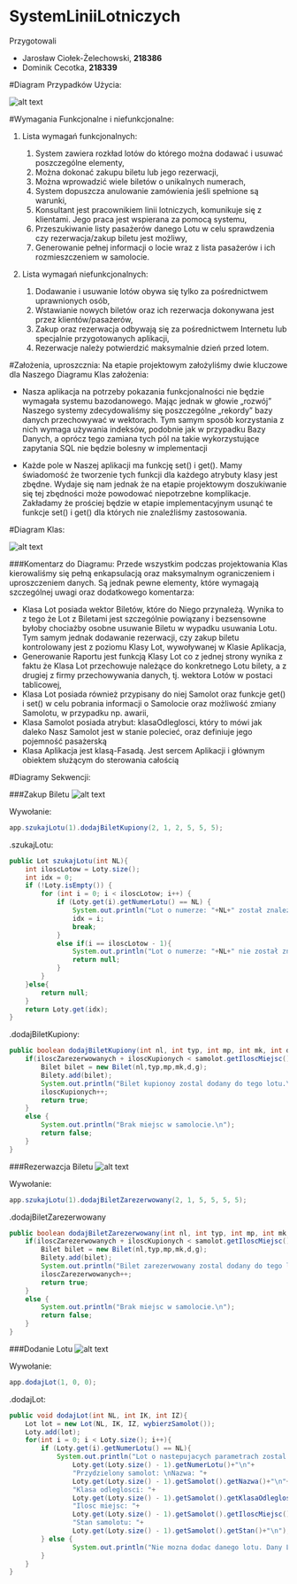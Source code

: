 # SystemLiniiLotniczych

Przygotowali
 * Jarosław Ciołek-Żelechowski, **218386**
 * Dominik Cecotka, **218339**

#Diagram Przypadków Użycia:

![alt text](http://i.imgur.com/OY9q05y.png "Logo Title Text 1")


#Wymagania Funkcjonalne i niefunkcjonalne:
1. Lista wymagań funkcjonalnych:
	1. System zawiera rozkład lotów do którego można dodawać i usuwać poszczególne
elementy,
	2. Można dokonać zakupu biletu lub jego rezerwacji,
	3. Można wprowadzić wiele biletów o unikalnych numerach,
	4. System dopuszcza anulowanie zamówienia jeśli spełnione są warunki,
	5. Konsultant jest pracownikiem linii lotniczych, komunikuje się z klientami. Jego praca jest wspierana za pomocą systemu,
	6. Przeszukiwanie listy pasażerów danego Lotu w celu sprawdzenia czy rezerwacja/zakup biletu jest możliwy,
	7. Generowanie pełnej informacji o locie wraz z lista pasażerów i ich rozmieszczeniem w samolocie.

2. Lista wymagań niefunkcjonalnych:
	1. Dodawanie i usuwanie lotów obywa się tylko za pośrednictwem uprawnionych osób,
	2. Wstawianie nowych biletów oraz ich rezerwacja dokonywana jest przez klientów/pasażerów,
	3. Zakup oraz rezerwacja odbywają się za pośrednictwem Internetu lub specjalnie przygotowanych aplikacji,
	4. Rezerwacje należy potwierdzić maksymalnie dzień przed lotem.

#Założenia, uproszcznia:
Na etapie projektowym założyliśmy dwie kluczowe dla Naszego Diagramu Klas założenia:

 * Nasza aplikacja na potrzeby pokazania funkcjonalności nie będzie wymagała systemu bazodanowego. Mając jednak w głowie „rozwój” Naszego systemy zdecydowaliśmy się poszczególne „rekordy” bazy danych przechowywać w wektorach. Tym samym sposób korzystania z nich wymaga używania indeksów, podobnie jak w przypadku Bazy Danych, a oprócz tego zamiana tych pól na takie wykorzystujące zapytania SQL nie będzie bolesny w implementacji

 * Każde pole w Naszej aplikacji ma funkcję set() i get(). Mamy świadomość że tworzenie tych funkcji dla każdego atrybuty klasy jest zbędne. Wydaje się nam jednak że na etapie projektowym doszukiwanie się tej zbędności może powodować niepotrzebne komplikacje. Zakładamy że prościej będzie w etapie implementacyjnym usunąć te funkcje set() i get() dla których nie znaleźliśmy zastosowania.

#Diagram Klas:

![alt text](http://i.imgur.com/ykXS2g4.png "Logo Title Text 1")

###Komentarz do Diagramu:
Przede wszystkim podczas projektowania Klas kierowaliśmy się pełną enkapsulacją oraz maksymalnym ograniczeniem i uproszczeniem danych. Są jednak pewne elementy, które wymagają szczególnej uwagi oraz dodatkowego komentarza:
 * Klasa Lot posiada wektor Biletów, które do Niego przynależą. Wynika to z tego że Lot z Biletami jest szczególnie powiązany i bezsensowne byłoby chociażby osobne usuwanie Biletu w wypadku usuwania Lotu. Tym samym jednak dodawanie rezerwacji, czy zakup biletu kontrolowany jest z poziomu Klasy Lot, wywoływanej w Klasie Aplikacja,
 * Generowanie Raportu jest funkcją Klasy Lot co z jednej strony wynika z faktu że Klasa Lot przechowuje należące do konkretnego Lotu bilety, a z drugiej z firmy przechowywania danych, tj. wektora Lotów w postaci tablicowej,
 * Klasa Lot posiada również przypisany do niej Samolot oraz funkcje get() i set() w celu pobrania informacji o Samolocie oraz możliwość zmiany Samolotu, w przypadku np. awarii,
 * Klasa Samolot posiada atrybut: klasaOdleglosci, który to mówi jak daleko Nasz Samolot jest w stanie polecieć, oraz definiuje jego pojemność pasażerską
 * Klasa Aplikacja jest klasą-Fasadą. Jest sercem Aplikacji i głównym obiektem służącym do sterowania całością

#Diagramy Sekwencji:

###Zakup Biletu
![alt text](http://i.imgur.com/7EC6ncJ.png "Logo Title Text 1")

Wywołanie:
```java
app.szukajLotu(1).dodajBiletKupiony(2, 1, 2, 5, 5, 5);
```
.szukajLotu:
```java
public Lot szukajLotu(int NL){
    int iloscLotow = Loty.size();
    int idx = 0;
    if (!Loty.isEmpty()) {
        for (int i = 0; i < iloscLotow; i++) {
            if (Loty.get(i).getNumerLotu() == NL) {
                System.out.println("Lot o numerze: "+NL+" został znaleziony.");
                idx = i;
                break;
            }
            else if(i == iloscLotow - 1){
                System.out.println("Lot o numerze: "+NL+" nie został znaleziony.");
                return null;
            }
        }
    }else{
        return null;
    }
    return Loty.get(idx);
}
```
.dodajBiletKupiony:
```java
public boolean dodajBiletKupiony(int nl, int typ, int mp, int mk, int d, int g){
    if(iloscZarezerwowanych + iloscKupionych < samolot.getIloscMiejsc()) {
        Bilet bilet = new Bilet(nl,typ,mp,mk,d,g);
        Bilety.add(bilet);
        System.out.println("Bilet kupionoy zostal dodany do tego lotu.\n");
        iloscKupionych++;
        return true;
    }
    else {
        System.out.println("Brak miejsc w samolocie.\n");
        return false;
    }
}
```

###Rezerwazcja Biletu
![alt text](http://i.imgur.com/6yvKdRk.png "Logo Title Text 1")

Wywołanie:
```java
app.szukajLotu(1).dodajBiletZarezerwowany(2, 1, 5, 5, 5, 5);
```

.dodajBiletZarezerwowany
```java
public boolean dodajBiletZarezerwowany(int nl, int typ, int mp, int mk, int d, int g){
    if(iloscZarezerwowanych + iloscKupionych < samolot.getIloscMiejsc()) {
        Bilet bilet = new Bilet(nl,typ,mp,mk,d,g);
        Bilety.add(bilet);
        System.out.println("Bilet zarezerwowany zostal dodany do tego lotu.\n");
        iloscZarezerwowanych++;
        return true;
    }
    else {
        System.out.println("Brak miejsc w samolocie.\n");
        return false;
    }
}
```

###Dodanie Lotu
![alt text](http://i.imgur.com/IfRCQzu.png "Logo Title Text 1")

Wywołanie:
```java
app.dodajLot(1, 0, 0);
```

.dodajLot:
```java
public void dodajLot(int NL, int IK, int IZ){
    Lot lot = new Lot(NL, IK, IZ, wybierzSamolot());
    Loty.add(lot);
    for(int i = 0; i < Loty.size(); i++){
        if (Loty.get(i).getNumerLotu() == NL){
            System.out.println("Lot o nastepujacych parametrach zostal dodany: \nNumer lotu: "+
                Loty.get(Loty.size() - 1).getNumerLotu()+"\n"+
                "Przydzielony samolot: \nNazwa: "+
                Loty.get(Loty.size() - 1).getSamolot().getNazwa()+"\n"+
                "Klasa odleglosci: "+
                Loty.get(Loty.size() - 1).getSamolot().getKlasaOdleglosci()+"\n"+
                "Ilosc miejsc: "+
                Loty.get(Loty.size() - 1).getSamolot().getIloscMiejsc()+"\n"+
                "Stan samolotu: "+
                Loty.get(Loty.size() - 1).getSamolot().getStan()+"\n");
        } else {
                System.out.println("Nie mozna dodac danego lotu. Dany Lot juz istnieje");
        }
    }
}
```